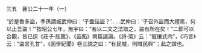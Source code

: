 三五　襄公二十一年（一）

“於是魯多盜，季孫謂臧武仲曰：‘子盍詰盜？’……武仲曰：‘子召外盜而大禮焉，何以止吾盜！’”按昭公七年，無宇曰：“若以二文之法取之，盜有所在矣！”二節可以合觀，皆已逗《莊子·胠篋》、《盜跖》兩篇議論。《詩·蕩》云：“寇攘式内”，《巧言》云：“盜言孔甘”，《困學紀聞》卷三説之曰：“有民賊，則賊民興”；此之謂也。